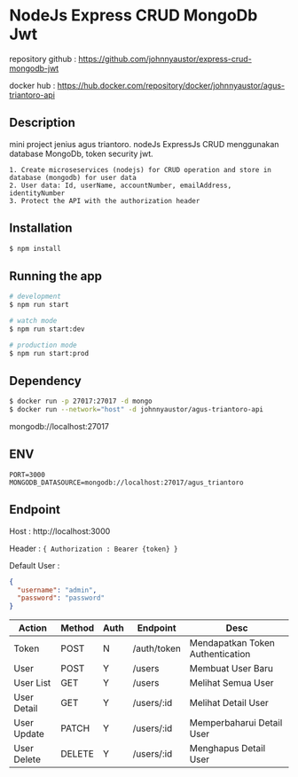 # NodeJs Express CRUD MongoDb Jwt

repository github : https://github.com/johnnyaustor/express-crud-mongodb-jwt

docker hub : https://hub.docker.com/repository/docker/johnnyaustor/agus-triantoro-api


## Description

mini project jenius agus triantoro. nodeJs ExpressJs CRUD menggunakan database MongoDb, token security jwt.

```
1. Create microseservices (nodejs) for CRUD operation and store in database (mongodb) for user data
2. User data: Id, userName, accountNumber, emailAddress, identityNumber
3. Protect the API with the authorization header
```

## Installation

```bash
$ npm install
```

## Running the app

```bash
# development
$ npm run start

# watch mode
$ npm run start:dev

# production mode
$ npm run start:prod
```

## Dependency

```bash
$ docker run -p 27017:27017 -d mongo
$ docker run --network="host" -d johnnyaustor/agus-triantoro-api
```

mongodb://localhost:27017

## ENV

```
PORT=3000
MONGODB_DATASOURCE=mongodb://localhost:27017/agus_triantoro
```

## Endpoint

Host : http://localhost:3000

Header : `{ Authorization : Bearer {token} }`

Default User : 
```json
{
  "username": "admin",
  "password": "password"
}
```

| Action | Method | Auth | Endpoint | Desc |
| --- | --- | --- | --- | --- |
| Token | POST | N | /auth/token | Mendapatkan Token Authentication |
| User | POST | Y | /users | Membuat User Baru |
| User List | GET | Y | /users | Melihat Semua User |
| User Detail | GET | Y | /users/:id | Melihat Detail User |
| User Update | PATCH  | Y | /users/:id | Memperbaharui Detail User |
| User Delete | DELETE  | Y | /users/:id | Menghapus Detail User |